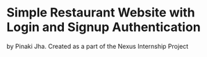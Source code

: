 # Simple Restaurant Website with Login and Signup Authentication

by Pinaki Jha. Created as a part of the Nexus Internship Project
